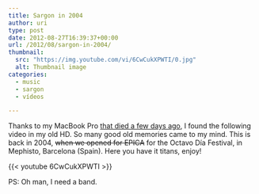 ```yaml
---
title: Sargon in 2004
author: uri
type: post
date: 2012-08-27T16:39:37+00:00
url: /2012/08/sargon-in-2004/
thumbnail:
  src: "https://img.youtube.com/vi/6CwCukXPWTI/0.jpg"
  alt: Thumbnail image
categories:
  - music
  - sargon
  - vídeos

---
```

Thanks to my MacBook Pro [that died a few days ago][1], I found the following video in my old HD. So many good old memories came to my mind. This is back in 2004, <del datetime="2012-08-28T15:42:22+00:00">when we opened for EPICA</del> for the Octavo Día Festival, in Mephisto, Barcelona (Spain). Here you have it titans, enjoy!

{{< youtube 6CwCukXPWTI >}}</iframe>

PS: Oh man, I need a band.

 [1]: https://instagram.com/p/OvWjObKBgJ/
